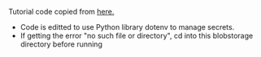 Tutorial code copied from [here.](https://docs.microsoft.com/en-us/azure/storage/blobs/storage-quickstart-blobs-python)
* Code is editted to use Python library dotenv to manage secrets.
* If getting the error "no such file or directory", cd into this blobstorage directory before running